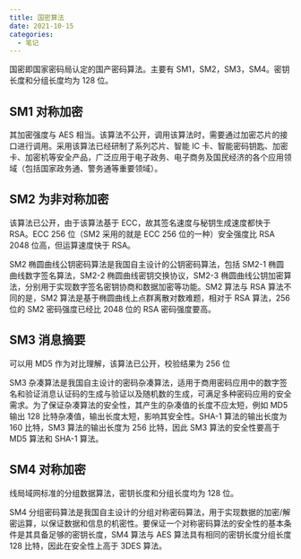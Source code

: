 ```yaml
---
title: 国密算法
date: 2021-10-15
categories:
  - 笔记
---
```


国密即国家密码局认定的国产密码算法。主要有 SM1，SM2，SM3，SM4。密钥长度和分组长度均为 128 位。

## SM1 对称加密

其加密强度与 AES 相当。该算法不公开，调用该算法时，需要通过加密芯片的接口进行调用。采用该算法已经研制了系列芯片、智能 IC 卡、智能密码钥匙、加密卡、加密机等安全产品，广泛应用于电子政务、电子商务及国民经济的各个应用领域（包括国家政务通、警务通等重要领域）。

## SM2 为非对称加密

该算法已公开，由于该算法基于 ECC，故其签名速度与秘钥生成速度都快于 RSA。ECC 256 位（SM2 采用的就是 ECC 256 位的一种）安全强度比 RSA 2048 位高，但运算速度快于 RSA。

SM2 椭圆曲线公钥密码算法是我国自主设计的公钥密码算法，包括 SM2-1 椭圆曲线数字签名算法，SM2-2 椭圆曲线密钥交换协议，SM2-3 椭圆曲线公钥加密算法，分别用于实现数字签名密钥协商和数据加密等功能。SM2 算法与 RSA 算法不同的是，SM2 算法是基于椭圆曲线上点群离散对数难题，相对于 RSA 算法，256 位的 SM2 密码强度已经比 2048 位的 RSA 密码强度要高。

## SM3 消息摘要

可以用 MD5 作为对比理解，该算法已公开，校验结果为 256 位

SM3 杂凑算法是我国自主设计的密码杂凑算法，适用于商用密码应用中的数字签名和验证消息认证码的生成与验证以及随机数的生成，可满足多种密码应用的安全需求。为了保证杂凑算法的安全性，其产生的杂凑值的长度不应太短，例如 MD5 输出 128 比特杂凑值，输出长度太短，影响其安全性。SHA-1 算法的输出长度为 160 比特，SM3 算法的输出长度为 256 比特，因此 SM3 算法的安全性要高于 MD5 算法和 SHA-1 算法。

<a name="bBGGf"></a>

## SM4 对称加密

线局域网标准的分组数据算法，密钥长度和分组长度均为 128 位。

SM4 分组密码算法是我国自主设计的分组对称密码算法，用于实现数据的加密/解密运算，以保证数据和信息的机密性。要保证一个对称密码算法的安全性的基本条件是其具备足够的密钥长度，SM4 算法与 AES 算法具有相同的密钥长度分组长度 128 比特，因此在安全性上高于 3DES 算法。

